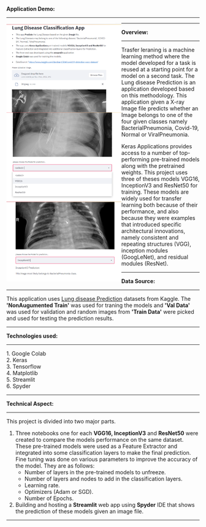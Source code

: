<b>Application Demo:</b>
<hr/>
<div>
<img src="https://github.com/J-R-1/J-R-1/blob/main/Transfer%20Learning/Lung%20Disease%20Prediction/Screenshot%20(164).png" width="300" style="float: left;" />

<img src="https://github.com/J-R-1/J-R-1/blob/main/Transfer%20Learning/Lung%20Disease%20Prediction/Screenshot%20(165).png" width="300" style="float: left;" />

<img src="https://github.com/J-R-1/J-R-1/blob/main/Transfer%20Learning/Lung%20Disease%20Prediction/Screenshot%20(166).png" width="300" style="float: left;" />
</div>
<hr/>

<b>Overview:</b>
<hr />

Trasfer leraning is a machine learning method where the model developed for a task is reused at a starting point for a model on a second task. The Lung disease Prediction is an application developed based on this methodology. This application given a X-ray Image file predicts 
whether an Image belongs to one of the four given classes namely BacterialPneumonia, Covid-19, Normal or ViralPneumonia.<br/>

Keras Applications provides access to a number of top-performing pre-trained models along with the pretrained weights.
This project uses three of theses models VGG16, InceptionV3 and ResNet50 for training. These models are widely used for transfer learning both because of their performance,
and also because they were examples that introduced specific architectural innovations, namely consistent and repeating structures (VGG), inception modules (GoogLeNet), and residual modules (ResNet).
<hr/>

<b>Data Source:</b>
<hr/>
This application uses <a href="https://www.kaggle.com/darshan1504/covid19-detection-xray-dataset/">Lung disease Prediction</a> datasets from Kaggle. The <b>'NonAugumented Train'</b> was used for traning the models and <b>'Val Data'</b> was used for validation and random images from <b>'Train Data'</b> were picked and used for testing the prediction results. 
<hr/>

<b>Technologies used:</b>
<hr/>
1. Google Colab<br/>
2. Keras<br/> 
3. Tensorflow<br/>
4. Matplotlib<br/>
5. Streamlit<br/>
6. Spyder
<hr/>

<b>Technical Aspect:</b>
<hr/>
This project is divided into two major parts.<br/>

1. Three notebooks one for each <b>VGG16, InceptionV3</b> and <b>ResNet50</b> were created to compare the models performance on the same dataset. These pre-trained models were used as a Feature Extractor and integrated into some classification layers to make the final prediction.<br/>
   Fine tuning was done on various parameters to improve the accuracy of the model. They are as follows:<br/> 
   <ul>
     <li> Number of layers in the pre-trained models to unfreeze.</li>
     <li> Number of layers and nodes to add in the classification layers.</li>
     <li> Learning rate.</li>
     <li> Optimizers (Adam or SGD).</li>
     <li> Number of Epochs.</li>
   </ul>
2. Building and hosting a <b>Streamlit</b> web app using <b>Spyder</b> IDE that shows the prediction of these models given an image file.
<hr/>

